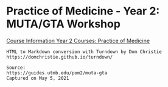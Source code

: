 # Practice of Medicine - Year 2: MUTA/GTA Workshop

[Course Information Year 2 Courses: Practice of Medicine](/usmle/pom2/course-information.html)



```
HTML to Markdown conversion with Turndown by Dom Christie
https://domchristie.github.io/turndown/

Source:
https://guides.utmb.edu/pom2/muta-gta
Captured on May 5, 2021
```
